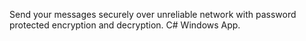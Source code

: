 Send your messages securely over unreliable network with password protected encryption and decryption. C# Windows App. 
